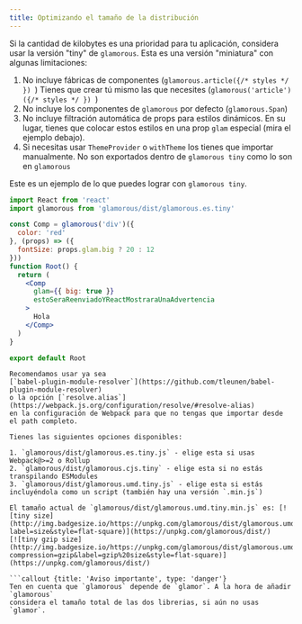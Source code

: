 ```yaml
---
title: Optimizando el tamaño de la distribución
---
```


Si la cantidad de kilobytes es una prioridad para tu aplicación, considera
usar la versión "tiny" de `glamorous`.
Esta es una versión "miniatura" con algunas limitaciones:

1. No incluye fábricas de componentes (`glamorous.article({/* styles */ }) `)
Tienes que crear tú mismo las que necesites (`glamorous('article')({/* styles */ }) `)
2. No incluye los componentes de `glamorous` por defecto (`glamorous.Span`)
3. No incluye filtración automática de props para estilos dinámicos.  En su lugar, tienes que
colocar estos estilos en una prop `glam` especial (mira el ejemplo debajo).
4. Si necesitas usar `ThemeProvider` o `withTheme` los tienes que importar manualmente.
No son exportados dentro de `glamorous tiny` como lo son en `glamorous`

Este es un ejemplo de lo que puedes lograr con `glamorous tiny`.

```jsx
import React from 'react'
import glamorous from 'glamorous/dist/glamorous.es.tiny'

const Comp = glamorous('div')({
  color: 'red'
}, (props) => ({
  fontSize: props.glam.big ? 20 : 12
}))
function Root() {
  return (
    <Comp
      glam={{ big: true }}
      estoSeraReenviadoYReactMostraraUnaAdvertencia
    >
      Hola
    </Comp>
  )
}

export default Root
```

```callout {title: 'Una mejor experiencia', type: 'success'}
Recomendamos usar ya sea
[`babel-plugin-module-resolver`](https://github.com/tleunen/babel-plugin-module-resolver)
o la opción [`resolve.alias`](https://webpack.js.org/configuration/resolve/#resolve-alias)
en la configuración de Webpack para que no tengas que importar desde el path completo.

Tienes las siguientes opciones disponibles:

1. `glamorous/dist/glamorous.es.tiny.js` - elige esta si usas Webpack@>=2 o Rollup
2. `glamorous/dist/glamorous.cjs.tiny` - elige esta si no estás transpilando ESModules
3. `glamorous/dist/glamorous.umd.tiny.js` - elige esta si estás incluyéndola como un script (también hay una versión `.min.js`)

El tamaño actual de `glamorous/dist/glamorous.umd.tiny.min.js` es: [![tiny size](http://img.badgesize.io/https://unpkg.com/glamorous/dist/glamorous.umd.tiny.min.js?label=size&style=flat-square)](https://unpkg.com/glamorous/dist/)
[![tiny gzip size](http://img.badgesize.io/https://unpkg.com/glamorous/dist/glamorous.umd.tiny.min.js?compression=gzip&label=gzip%20size&style=flat-square)](https://unpkg.com/glamorous/dist/)

```callout {title: 'Aviso importante', type: 'danger'}
Ten en cuenta que `glamorous` depende de `glamor`. A la hora de añadir `glamorous`
considera el tamaño total de las dos librerias, si aún no usas `glamor`.
```
